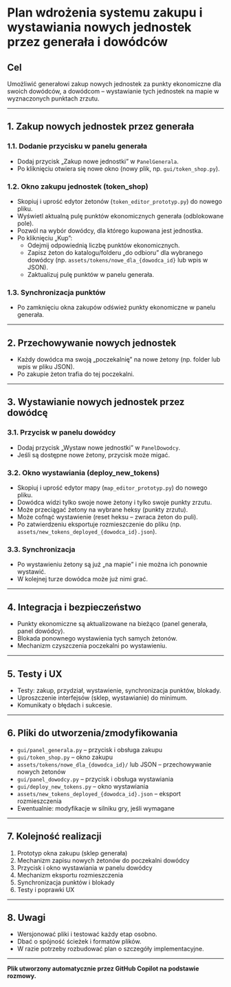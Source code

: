 # Plan wdrożenia systemu zakupu i wystawiania nowych jednostek przez generała i dowódców

## Cel
Umożliwić generałowi zakup nowych jednostek za punkty ekonomiczne dla swoich dowódców, a dowódcom – wystawianie tych jednostek na mapie w wyznaczonych punktach zrzutu.

---

## 1. Zakup nowych jednostek przez generała

### 1.1. Dodanie przycisku w panelu generała
- Dodaj przycisk „Zakup nowe jednostki” w `PanelGenerala`.
- Po kliknięciu otwiera się nowe okno (nowy plik, np. `gui/token_shop.py`).

### 1.2. Okno zakupu jednostek (token_shop)
- Skopiuj i uprość edytor żetonów (`token_editor_prototyp.py`) do nowego pliku.
- Wyświetl aktualną pulę punktów ekonomicznych generała (odblokowane pole).
- Pozwól na wybór dowódcy, dla którego kupowana jest jednostka.
- Po kliknięciu „Kup”:
  - Odejmij odpowiednią liczbę punktów ekonomicznych.
  - Zapisz żeton do katalogu/folderu „do odbioru” dla wybranego dowódcy (np. `assets/tokens/nowe_dla_{dowodca_id}` lub wpis w JSON).
  - Zaktualizuj pulę punktów w panelu generała.

### 1.3. Synchronizacja punktów
- Po zamknięciu okna zakupów odśwież punkty ekonomiczne w panelu generała.

---

## 2. Przechowywanie nowych jednostek
- Każdy dowódca ma swoją „poczekalnię” na nowe żetony (np. folder lub wpis w pliku JSON).
- Po zakupie żeton trafia do tej poczekalni.

---

## 3. Wystawianie nowych jednostek przez dowódcę

### 3.1. Przycisk w panelu dowódcy
- Dodaj przycisk „Wystaw nowe jednostki” w `PanelDowodcy`.
- Jeśli są dostępne nowe żetony, przycisk może migać.

### 3.2. Okno wystawiania (deploy_new_tokens)
- Skopiuj i uprość edytor mapy (`map_editor_prototyp.py`) do nowego pliku.
- Dowódca widzi tylko swoje nowe żetony i tylko swoje punkty zrzutu.
- Może przeciągać żetony na wybrane heksy (punkty zrzutu).
- Może cofnąć wystawienie (reset heksu – zwraca żeton do puli).
- Po zatwierdzeniu eksportuje rozmieszczenie do pliku (np. `assets/new_tokens_deployed_{dowodca_id}.json`).

### 3.3. Synchronizacja
- Po wystawieniu żetony są już „na mapie” i nie można ich ponownie wystawić.
- W kolejnej turze dowódca może już nimi grać.

---

## 4. Integracja i bezpieczeństwo
- Punkty ekonomiczne są aktualizowane na bieżąco (panel generała, panel dowódcy).
- Blokada ponownego wystawienia tych samych żetonów.
- Mechanizm czyszczenia poczekalni po wystawieniu.

---

## 5. Testy i UX
- Testy: zakup, przydział, wystawienie, synchronizacja punktów, blokady.
- Uproszczenie interfejsów (sklep, wystawianie) do minimum.
- Komunikaty o błędach i sukcesie.

---

## 6. Pliki do utworzenia/zmodyfikowania
- `gui/panel_generala.py` – przycisk i obsługa zakupu
- `gui/token_shop.py` – okno zakupu
- `assets/tokens/nowe_dla_{dowodca_id}/` lub JSON – przechowywanie nowych żetonów
- `gui/panel_dowodcy.py` – przycisk i obsługa wystawiania
- `gui/deploy_new_tokens.py` – okno wystawiania
- `assets/new_tokens_deployed_{dowodca_id}.json` – eksport rozmieszczenia
- Ewentualnie: modyfikacje w silniku gry, jeśli wymagane

---

## 7. Kolejność realizacji
1. Prototyp okna zakupu (sklep generała)
2. Mechanizm zapisu nowych żetonów do poczekalni dowódcy
3. Przycisk i okno wystawiania w panelu dowódcy
4. Mechanizm eksportu rozmieszczenia
5. Synchronizacja punktów i blokady
6. Testy i poprawki UX

---

## 8. Uwagi
- Wersjonować pliki i testować każdy etap osobno.
- Dbać o spójność ścieżek i formatów plików.
- W razie potrzeby rozbudować plan o szczegóły implementacyjne.

---

**Plik utworzony automatycznie przez GitHub Copilot na podstawie rozmowy.**
